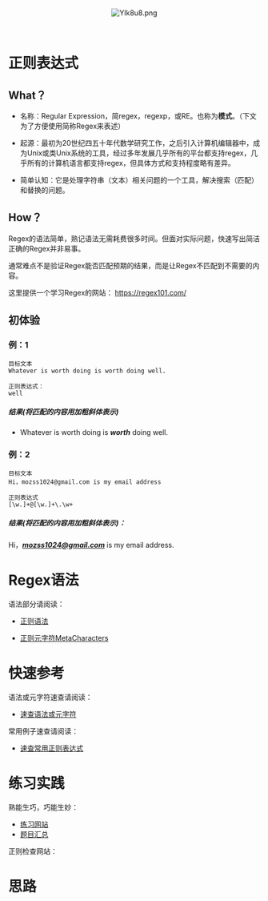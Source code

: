 <br/>
<p align="center">
<img src="https://s1.ax1x.com/2020/05/09/Ylk8u8.png" alt="Ylk8u8.png" border="0" />
</p>
<br/>

# 正则表达式
## What？
 - 名称：Regular Expression，简regex，regexp，或RE。也称为**模式**。（下文为了方便使用简称Regex来表述）

- 起源：最初为20世纪四五十年代数学研究工作，之后引入计算机编辑器中，成为Unix或类Unix系统的工具，经过多年发展几乎所有的平台都支持regex，几乎所有的计算机语言都支持regex，但具体方式和支持程度略有差异。

- 简单认知：它是处理字符串（文本）相关问题的一个工具，解决搜索（匹配）和替换的问题。

## How？
Regex的语法简单，熟记语法无需耗费很多时间。但面对实际问题，快速写出简洁正确的Regex并非易事。

通常难点不是验证Regex能否匹配预期的结果，而是让Regex不匹配到不需要的内容。

这里提供一个学习Regex的网站： https://regex101.com/ 

## 初体验

### 例：1
```
目标文本
Whatever is worth doing is worth doing well.

正则表达式：
well
```
##### 结果(将匹配的内容用加粗斜体表示)
- Whatever is worth doing is ***worth*** doing well.


### 例：2
```
目标文本
Hi，mozss1024@gmail.com is my email address 

正则表达式
[\w.]+@[\w.]+\.\w+
```
##### 结果(将匹配的内容用加粗斜体表示)：
 Hi，***mozss1024@gmail.com*** is my email address.

# Regex语法
语法部分请阅读：

- [正则语法](/grammar/grammar.md)

- [正则元字符MetaCharacters](grammar/metacharacters.md)

# 快速参考
语法或元字符速查请阅读：
- [速查语法或元字符](/reference/manual.md)

常用例子速查请阅读：
- [速查常用正则表达式](/reference/examples.md)


# 练习实践
熟能生巧，巧能生妙：
- [练习网站](https://regex101.com/)
- [题目汇总](/quiz/exercises.md)

正则检查网站：


# 思路 
